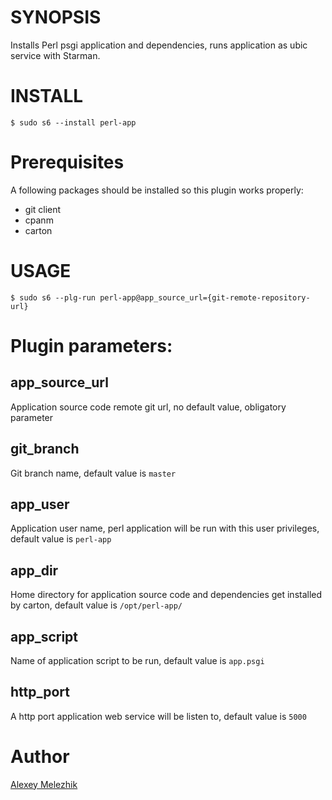 # SYNOPSIS

Installs Perl psgi application and dependencies, runs application as ubic service with Starman.

# INSTALL

    $ sudo s6 --install perl-app

# Prerequisites

A following packages should be installed so this plugin works properly:

* git client 
* cpanm
* carton

# USAGE

    $ sudo s6 --plg-run perl-app@app_source_url={git-remote-repository-url}

# Plugin parameters:

## app_source_url

Application source code remote git url, no default value, obligatory parameter

## git_branch 

Git branch name, default value is `master`

## app_user 

Application user name, perl application will be run with this user privileges, default value is  `perl-app`

## app_dir 

Home directory for application source code and dependencies get installed by carton, default value is `/opt/perl-app/`

## app_script

Name of application script to be run, default value is `app.psgi`


## http_port

A http port application web service will be listen to, default value is `5000`


# Author

[Alexey Melezhik](mailto:melezhik@gmail.com)
